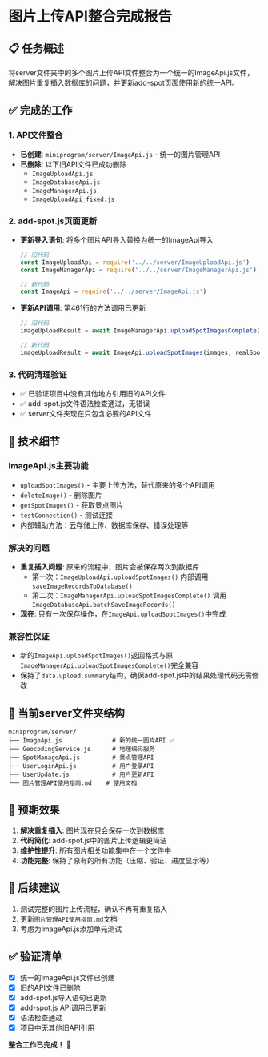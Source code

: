 # 图片上传API整合完成报告

## 📋 任务概述
将server文件夹中的多个图片上传API文件整合为一个统一的ImageApi.js文件，解决图片重复插入数据库的问题，并更新add-spot页面使用新的统一API。

## ✅ 完成的工作

### 1. API文件整合
- **已创建**: `miniprogram/server/ImageApi.js` - 统一的图片管理API
- **已删除**: 以下旧API文件已成功删除
  - `ImageUploadApi.js`
  - `ImageDatabaseApi.js` 
  - `ImageManagerApi.js`
  - `ImageUploadApi_fixed.js`

### 2. add-spot.js页面更新
- **更新导入语句**: 将多个图片API导入替换为统一的ImageApi导入
  ```javascript
  // 旧代码
  const ImageUploadApi = require('../../server/ImageUploadApi.js')
  const ImageManagerApi = require('../../server/ImageManagerApi.js')
  
  // 新代码  
  const ImageApi = require('../../server/ImageApi.js')
  ```

- **更新API调用**: 第461行的方法调用已更新
  ```javascript
  // 旧代码
  imageUploadResult = await ImageManagerApi.uploadSpotImagesComplete(images, realSpotId, options)
  
  // 新代码
  imageUploadResult = await ImageApi.uploadSpotImages(images, realSpotId, options)
  ```

### 3. 代码清理验证
- ✅ 已验证项目中没有其他地方引用旧的API文件
- ✅ add-spot.js文件语法检查通过，无错误
- ✅ server文件夹现在只包含必要的API文件

## 🔧 技术细节

### ImageApi.js主要功能
- `uploadSpotImages()` - 主要上传方法，替代原来的多个API调用
- `deleteImage()` - 删除图片
- `getSpotImages()` - 获取景点图片  
- `testConnection()` - 测试连接
- 内部辅助方法：云存储上传、数据库保存、错误处理等

### 解决的问题
- **重复插入问题**: 原来的流程中，图片会被保存两次到数据库
  - 第一次：`ImageUploadApi.uploadSpotImages()` 内部调用 `saveImageRecordsToDatabase()`
  - 第二次：`ImageManagerApi.uploadSpotImagesComplete()` 调用 `ImageDatabaseApi.batchSaveImageRecords()`
- **现在**: 只有一次保存操作，在`ImageApi.uploadSpotImages()`中完成

### 兼容性保证
- 新的`ImageApi.uploadSpotImages()`返回格式与原`ImageManagerApi.uploadSpotImagesComplete()`完全兼容
- 保持了`data.upload.summary`结构，确保add-spot.js中的结果处理代码无需修改

## 📁 当前server文件夹结构
```
miniprogram/server/
├── ImageApi.js              # 新的统一图片API ✅
├── GeocodingService.js      # 地理编码服务
├── SpotManageApi.js         # 景点管理API  
├── UserLoginApi.js          # 用户登录API
├── UserUpdate.js            # 用户更新API
└── 图片管理API使用指南.md    # 使用文档
```

## 🎯 预期效果
1. **解决重复插入**: 图片现在只会保存一次到数据库
2. **代码简化**: add-spot.js中的图片上传逻辑更简洁
3. **维护性提升**: 所有图片相关功能集中在一个文件中
4. **功能完整**: 保持了原有的所有功能（压缩、验证、进度显示等）

## 📝 后续建议
1. 测试完整的图片上传流程，确认不再有重复插入
2. 更新`图片管理API使用指南.md`文档
3. 考虑为ImageApi.js添加单元测试

## ✅ 验证清单
- [x] 统一的ImageApi.js文件已创建
- [x] 旧的API文件已删除  
- [x] add-spot.js导入语句已更新
- [x] add-spot.js API调用已更新
- [x] 语法检查通过
- [x] 项目中无其他旧API引用

**整合工作已完成！** 🎉
